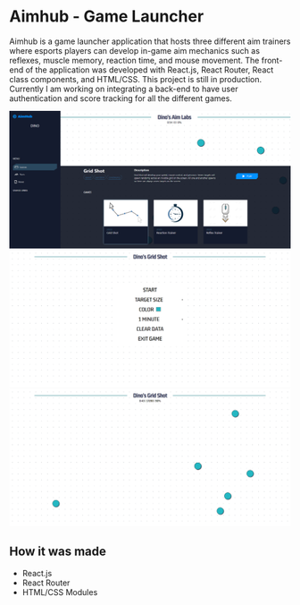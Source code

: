 <h1>Aimhub - Game Launcher</h1>
<p>Aimhub is a game launcher application that hosts three different aim trainers where esports players can develop in-game aim mechanics such as reflexes, muscle memory, reaction time, and mouse movement. The front-end of the application was developed with React.js, React Router, React class components, and HTML/CSS. This project is still in production. Currently I am working on integrating a back-end to have user authentication and score tracking for all the different games.</p>

![AimhubScreenshot](/git-img/AimhubScreenshot.png)
![AimhubScreenshot](/git-img/AimhubGridshotScreenshot.png)
![AimhubScreenshot](/git-img/AimhubGridshotGameScreenshot.png)

<h2>How it was made</h2>
<ul>
  <li>React.js</li>
  <li>React Router</li>
  <li>HTML/CSS Modules</li>
</ul>
